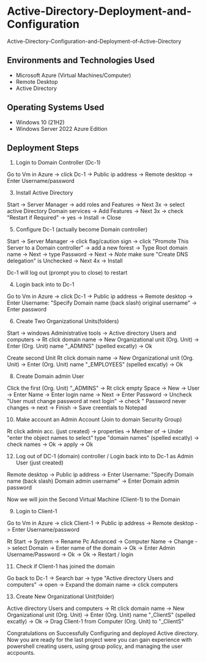 # Active-Directory-Deployment-and-Configuration

Active-Directory-Configuration-and-Deployment-of-Active-Directory

<h2>Environments and Technologies Used</h2>

- Microsoft Azure (Virtual Machines/Computer)
- Remote Desktop
- Active Directory

<h2>Operating Systems Used </h2>

- Windows 10</b> (21H2)
- Windows Server 2022 Azure Edition


<h2>Deployment Steps</h2>

1. Login to Domain Controller (Dc-1)

Go to Vm in Azure -> click Dc-1 -> Public ip address -> Remote desktop -> Enter Username/password

3. Install Active Directory

Start -> Server Manager -> add roles and Features -> Next 3x -> select active Directory Domain services -> Add Features -> Next 3x -> check "Restart if Required" -> yes -> Install -> Close

5. Configure Dc-1 (actually become Domain controller)

Start -> Server Manager -> click flag/caution sign -> click "Promote This Server to a Domain controller" -> add a new forest -> Type Root domain name -> Next -> type Password -> Next -> *Note* make sure "Create DNS delegation" is Unchecked -> Next 4x -> Install

Dc-1 will log out (prompt you to close) to restart 

4. Login back into to Dc-1

Go to Vm in Azure -> click Dc-1 -> Public ip address -> Remote desktop -> Enter Username: "Specify Domain name (back slash) original username" -> Enter password

6. Create Two Organizational Units(folders)

Start -> windows Administrative tools -> Active directory Users and computers -> Rt click domain name -> New Organizational unit (Org. Unit) -> Enter (Org. Unit) name "_ADMINS" (spelled excatly) -> Ok

Create second Unit
Rt click domain name -> New Organizational unit (Org. Unit) -> Enter (Org. Unit) name "_EMPLOYEES" (spelled excatly) -> Ok

8. Create Domain admin User

Click the first (Org. Unit) "_ADMINS" -> Rt click empty Space -> New -> User -> Enter Name -> Enter login name -> Next -> Enter Password -> Uncheck "User must change password at next login" -> check " Password never changes
-> next -> Finish -> Save creentials to Notepad

10. Make account an Admin Account (Join to   domain Security Group)

Rt click admin acc. (just created) -> properties -> Member of -> Under "enter the object names to select" type "domain names" (spelled excatly) -> check names -> Ok -> apply -> Ok

12. Log out of DC-1 (domain) controller / Login back into to Dc-1 as Admin User (just created)

Remote desktop -> Public ip address -> Enter Username: "Specify Domain name (back slash) Domain admin username" -> Enter Domain admin password

 Now we will join the Second Virtual Machine (Client-1) to the Domain

9. Login to Client-1

Go to Vm in Azure -> click Client-1 -> Public ip address -> Remote desktop -> Enter Username/password

Rt Start -> System -> Rename Pc Advanced -> Computer Name -> Change -> select Domain -> Enter name of the domain -> Ok -> Enter Admin Username/Password -> Ok -> Ok -> Restart / login

11. Check if Client-1 has joined the domain

Go back to Dc-1 -> Search bar -> type "Active directory Users and computers" -> open -> Expand the domain name -> click computers

13. Create New Organizational Unit(folder)

Active directory Users and computers -> Rt click domain name -> New Organizational unit (Org. Unit) -> Enter (Org. Unit) name "_ClientS" (spelled excatly) -> Ok -> Drag Client-1 from Computer (Org. Unit) to "_ClientS"

Congratulations on Successfully Configuring and deployed Active directory. Now you are ready for the last project were you can gain experience with powershell creating users, using group policy, and managing the user accpounts. 
